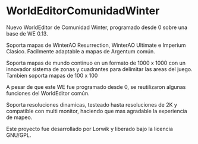 # WorldEditorComunidadWinter
Nuevo WorldEditor de Comunidad Winter, programado desde 0 sobre una base de WE 0.13.

Soporta mapas de WinterAO Resurrection, WinterAO Ultimate e Imperium Clasico. Facilmente adaptable a mapas de Argentum común.

Soporta mapas de mundo continuo en un formato de 1000 x 1000 con un innovador sistema de zonas y cuadrantes para delimitar las areas del juego. Tambien soporta mapas de 100 x 100

A pesar de que este WE fue programado desde 0, se reutilizaron algunas funciones del WorldEditor común.

Soporta resoluciones dinamicas, testeado hasta resoluciones de 2K y compatible con multi monitor, haciendo que mas agradable la experiencia de mapeo.

Este proyecto fue desarrollado por Lorwik y liberado bajo la licencia GNU/GPL.
